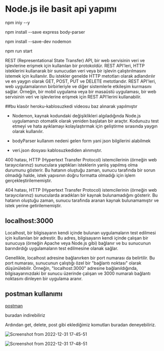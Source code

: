 # Node.js ile basit api yapımı

npm iniy --y

npm install --save express body-parser

npm install --save-dev nodemon

npm run start

REST (Representational State Transfer) API, bir web servisinin veri ve işlevlerine erişmek için kullanılan bir protokoldür. REST API'leri, HTTP isteklerini kullanarak bir sunucudan veri veya bir işlevin çalıştırılmasını istemek için kullanılır. Bu istekler genelde HTTP metotları olarak adlandırılır ve en yaygın olarak GET, POST, PUT ve DELETE metotlarıdır. REST API'leri, web uygulamalarının birbirleriyle ve diğer sistemlerle etkileşim kurmasını sağlar. Örneğin, bir mobil uygulama veya bir masaüstü uygulaması, bir web servisinin veri ve işlevlerine erişmek için REST API'lerini kullanabilir.

##bu klasör heroku-kablosuzkedi videosu baz alınarak yapılmıştır

* Nodemon, kaynak kodundaki değişiklikleri algıladığında Node.js uygulamanızı otomatik olarak yeniden başlatan bir araçtır. Kodunuzu test etmeyi ve hata ayıklamayı kolaylaştırmak için geliştirme sırasında yaygın olarak kullanılır.

* bodyParser kullanım nedeni gelen form yani json bilgilerini alabilmek
* veri.json dosyası kablosuzkediden alınmıştır.


400 hatası, HTTP (Hypertext Transfer Protocol) istemcilerinin (örneğin web tarayıcılarınız) sunuculara yaptıkları isteklerin yanlış yapılmış olma durumunu gösterir. Bu hatanın oluştuğu zaman, sunucu tarafında bir sorun olmadığı halde, istek yapısının doğru formatta olmadığı için işlem gerçekleştirilememiştir.

404 hatası, HTTP (Hypertext Transfer Protocol) istemcilerinin (örneğin web tarayıcılarınız) sunucularda aradıkları bir kaynak bulunamadığını gösterir. Bu hatanın oluştuğu zaman, sunucu tarafında aranan kaynak bulunamamıştır ve istek yerine getirilememiştir.

## localhost:3000

Localhost, bir bilgisayarın kendi içinde bulunan uygulamaların test edilmesi için kullanılan bir adrestir. Bu adres, bilgisayarın kendi içinde çalışan bir sunucuya (örneğin Apache veya Node.js gibi) bağlanır ve bu sunucunun barındırdığı uygulamaların test edilmesine olanak sağlar.

Genellikle, localhost adresine bağlanırken bir port numarası da belirtilir. Bu port numarası, sunucunun çalıştığı özel bir "bağlantı noktası" olarak düşünülebilir. Örneğin, "localhost:3000" adresine bağlanıldığında, bilgisayarınızdaki bir sunucu üzerinde çalışan ve 3000 numaralı bağlantı noktasını dinleyen bir uygulama aranır.

## postman kullanımı
[postman](https://www.postman.com/downloads/)

buradan indirebiliriz

Ardından get, delete, post gibi eklediğimiz komutları buradan deneyebiliriz.


![Screenshot from 2022-12-31 17-45-51](https://user-images.githubusercontent.com/74204825/210148567-66a0cad4-c24f-4a74-9cd7-5c65521478ed.png)


![Screenshot from 2022-12-31 17-48-51](https://user-images.githubusercontent.com/74204825/210148571-9199a3f7-add0-4952-8e08-326299627e56.png)




